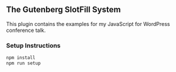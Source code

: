 ## The Gutenberg SlotFill System ##

This plugin contains the examples for my JavaScript for WordPress conference talk.

### Setup Instructions ###

```js
npm install
npm run setup
```